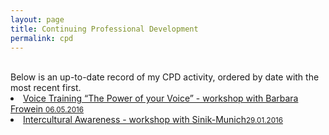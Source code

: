 ```yaml
---
layout: page
title: Continuing Professional Development
permalink: cpd
---
```

<br/>
Below is an up-to-date record of my CPD activity, ordered by date with the most recent first.
<br/>
<li><a href="https://efectocolibri.com/en/" target="_blank">Voice Training “The Power of your Voice” - workshop with Barbara Frowein
<small>06.05.2016</small></a></li>  
<li><a href="https://efectocolibri.com/en/" target="_blank">Intercultural Awareness - workshop with Sinik-Munich<small>29.01.2016</small></a></li>